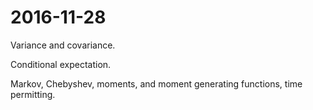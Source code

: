 # 2016-11-28

Variance and covariance.

Conditional expectation.

Markov, Chebyshev, moments, and moment generating functions, time permitting.
